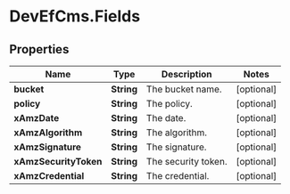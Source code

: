 # DevEfCms.Fields

## Properties
Name | Type | Description | Notes
------------ | ------------- | ------------- | -------------
**bucket** | **String** | The bucket name. | [optional] 
**policy** | **String** | The policy. | [optional] 
**xAmzDate** | **String** | The date. | [optional] 
**xAmzAlgorithm** | **String** | The algorithm. | [optional] 
**xAmzSignature** | **String** | The signature. | [optional] 
**xAmzSecurityToken** | **String** | The security token. | [optional] 
**xAmzCredential** | **String** | The credential. | [optional] 
